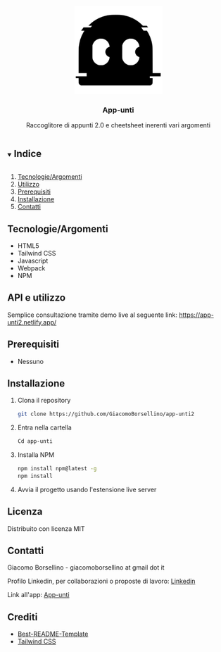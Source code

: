 
<br />
<p align="center">
  <a href="https://github.com/GiacomoBorsellino/app-unti2">
    <img src="https://github.com/GiacomoBorsellino/app-unti2/blob/main/mockup/thumbs/lohacker.svg" alt="Logo" width="200">
  </a>

  <h3 align="center">App-unti</h3>

  <p align="center">
    Raccoglitore di appunti 2.0 e cheetsheet inerenti vari argomenti
  </p>
</p>

<details open="open">
  <summary><h2 style="display: inline-block">Indice</h2></summary>
  <ol>
    <li><a href="#tecnologieargomenti">Tecnologie/Argomenti</a></li>
    <li><a href="#api-e-utilizzo">Utilizzo</a></li>
    <li><a href="#prerequisiti">Prerequisiti</a></li>
    <li><a href="#installazione">Installazione</a></li>
    <li><a href="#contatti">Contatti</a></li>
  </ol>
</details>

## Tecnologie/Argomenti

* HTML5
* Tailwind CSS
* Javascript
* Webpack
* NPM

## API e utilizzo
Semplice consultazione tramite demo live al seguente link: https://app-unti2.netlify.app/

## Prerequisiti

* Nessuno

## Installazione

1. Clona il repository

   ```sh
   git clone https://github.com/GiacomoBorsellino/app-unti2
   ```

2. Entra nella cartella

   ```sh
   Cd app-unti
   ```

3. Installa NPM

   ```sh
   npm install npm@latest -g
   npm install 
   ```

4. Avvia il progetto usando l'estensione live server

## Licenza

Distribuito con licenza MIT

## Contatti

Giacomo Borsellino - giacomoborsellino at gmail dot it

Profilo Linkedin, per collaborazioni o proposte di lavoro: [Linkedin](https://www.linkedin.com/in/giacomo-borsellino-4039071b7/)

Link all'app: [App-unti](https://app-unti2.netlify.app/)

## Crediti

* [Best-README-Template](https://github.com/othneildrew/Best-README-Template)
* [Tailwind CSS](https://tailwindcss.com/)
